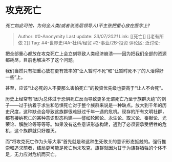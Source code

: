 # 攻克死亡
*死亡如此可怕，为何全人类(或者说高层领导人)不主张把重心放在医学上?*

> Author: #0-Anonymity
> Last update: *23/07/2021*
> Link: [[死亡]] [[老有所依 2]]
> Tag: #4-世界史/4A-社科/经贸 #2-事业/2B-投资
> 评论区:
> 泛讨论:

把全部重心都放在攻克死亡上会立刻导致人类经济崩溃——因为把我们全部的资源都耗尽，目前也解决不了这个问题。

我们当然只有把重心放在更有效率的“让人暂时不死”和“让暂时死不了的人活得好一些”上。

甚至，应该“让必死的人不要那么害怕死亡”的投资优先级也要高于“让人不会死”。

历史上经常有“因为总体过于恐惧死亡反而导致更多无谓死亡乃至于族群灭绝”的例子——过于执着于求生和恐惧死亡对于整个族群来说是一种缺点。放大到千年的历史尺度，这种缺点会导致这族群很难挺过千年一遇的危机。现存的所有文明社群，都有接纳死亡的某种意识形态构建——譬如轮回论、永生论、取义论、奉献论、光荣论、解脱论等等等等。如果没有这些意识形态构建，遇到了必须要承受牺牲的危机，这个族群就只好覆灭。

而“将攻克死亡作为头等大事”首先就是和这种生死攸关的意识形态抵触的。强行推崇和追求前者，结局更可能是死亡尚未攻克，族群就因为甘于为族群牺牲的个体不足，无力应对危机而灭亡。
